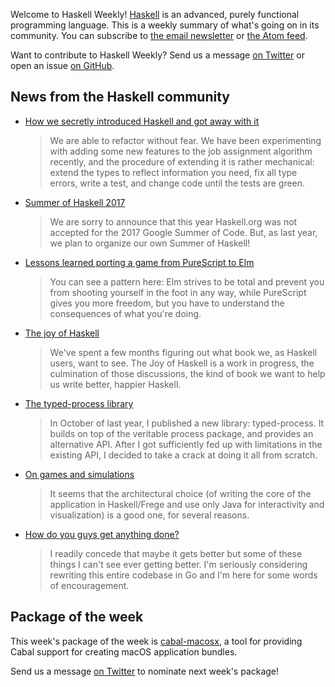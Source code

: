 <!-- 2017-03-02 -->

Welcome to Haskell Weekly!
[Haskell](https://www.haskell.org) is an advanced, purely functional programming language.
This is a weekly summary of what's going on in its community.
You can subscribe to [the email newsletter](https://news.us10.list-manage.com/subscribe?u=49a6a2e17b12be2c5c4dcb232&id=ffbbbbd930)
or [the Atom feed](/haskell-weekly.atom).

Want to contribute to Haskell Weekly?
Send us a message [on Twitter](https://twitter.com/haskellweekly)
or open an issue [on GitHub](https://github.com/haskellweekly/haskellweekly.github.io).

## News from the Haskell community

-   [How we secretly introduced Haskell and got away with it](https://tech.channable.com/posts/2017-02-24-how-we-secretly-introduced-haskell-and-got-away-with-it.html)

    > We are able to refactor without fear. We have been experimenting with adding some new features to the job assignment algorithm recently, and the procedure of extending it is rather mechanical: extend the types to reflect information you need, fix all type errors, write a test, and change code until the tests are green.

-   [Summer of Haskell 2017](https://np.reddit.com/r/haskell/comments/5wpwkq/summer_of_haskell_2017/)

    > We are sorry to announce that this year Haskell.org was not accepted for the 2017 Google Summer of Code. But, as last year, we plan to organize our own Summer of Haskell!

-   [Lessons learned porting a game from PureScript to Elm](https://alpacaaa.net/blog/post/elm-purescript-in-depth-overview/)

    > You can see a pattern here: Elm strives to be total and prevent you from shooting yourself in the foot in any way, while PureScript gives you more freedom, but you have to understand the consequences of what you're doing.

-   [The joy of Haskell](https://joyofhaskell.com/posts/2017-02-28-welcome.html)

    > We've spent a few months figuring out what book we, as Haskell users, want to see. The Joy of Haskell is a work in progress, the culmination of those discussions, the kind of book we want to help us write better, happier Haskell.

-   [The typed-process library](https://www.fpcomplete.com/blog/2017/02/typed-process)

    > In October of last year, I published a new library: typed-process. It builds on top of the veritable process package, and provides an alternative API. After I got sufficiently fed up with limitations in the existing API, I decided to take a crack at doing it all from scratch.

-   [On games and simulations](https://www.jeroenkeiren.nl/blog/on-games-and-simulations/)

    > It seems that the architectural choice (of writing the core of the application in Haskell/Frege and use only Java for interactivity and visualization) is a good one, for several reasons.

-   [How do you guys get anything done?](https://np.reddit.com/r/haskell/comments/5wb5qw/how_do_you_guys_get_anything_done/)

    > I readily concede that maybe it gets better but some of these things I can't see ever getting better. I'm seriously considering rewriting this entire codebase in Go and I'm here for some words of encouragement.

## Package of the week

This week's package of the week is [cabal-macosx](https://hackage.haskell.org/package/cabal-macosx),
a tool for providing Cabal support for creating macOS application bundles.

Send us a message [on Twitter](https://twitter.com/haskellweekly) to nominate next week's package!
